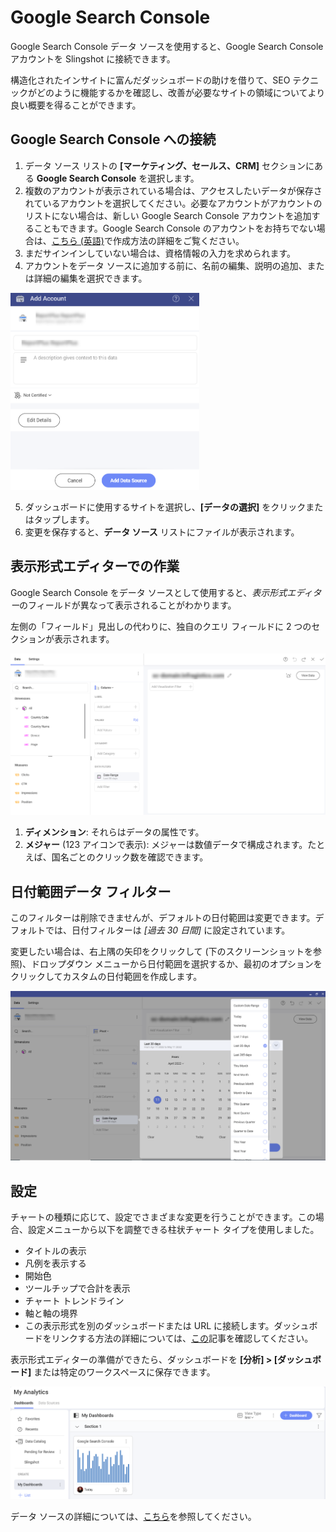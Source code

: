 # Google Search Console

Google Search Console データ ソースを使用すると、Google Search Console アカウントを Slingshot に接続できます。 

構造化されたインサイトに富んだダッシュボードの助けを借りて、SEO テクニックがどのように機能するかを確認し、改善が必要なサイトの領域についてより良い概要を得ることができます。

## Google Search Console への接続

1.	データ ソース リストの **[マーケティング、セールス、CRM]** セクションにある **Google Search Console** を選択します。 
2.	複数のアカウントが表示されている場合は、アクセスしたいデータが保存されているアカウントを選択してください。必要なアカウントがアカウントのリストにない場合は、新しい Google Search Console アカウントを追加することもできます。Google Search Console のアカウントをお持ちでない場合は、[こちら (英語)](https://search.google.com/search-console/about)で作成方法の詳細をご覧ください。
3.	まだサインインしていない場合は、資格情報の入力を求められます。
4.	アカウントをデータ ソースに追加する前に、名前の編集、説明の追加、または詳細の編集を選択できます。

 <img src="./images/google-search-add-account.png" alt="Google Search Console add account dialog" width="60%" class="responsive-img"/>

5.	ダッシュボードに使用するサイトを選択し、**[データの選択]** をクリックまたはタップします。
6.	変更を保存すると、**データ ソース** リストにファイルが表示されます。

## 表示形式エディターでの作業

Google Search Console をデータ ソースとして使用すると、*表示形式エディター*のフィールドが異なって表示されることがわかります。

左側の「フィールド」見出しの代わりに、独自のクエリ フィールドに 2 つのセクションが表示されます。

<img src="./images/google-search-console-visualization-editor.png" alt="Visualization Editor showing a Google Search Console data cube" class="responsive-img"/>

1.	**ディメンション**: それらはデータの属性です。  
2.	**メジャー** (123 アイコンで表示): メジャーは数値データで構成されます。たとえば、国名ごとのクリック数を確認できます。

## 日付範囲データ フィルター

このフィルターは削除できませんが、デフォルトの日付範囲は変更できます。デフォルトでは、日付フィルターは *[過去 30 日間]* に設定されています。 

変更したい場合は、右上隅の矢印をクリックして (下のスクリーンショットを参照)、ドロップダウン メニューから日付範囲を選択するか、最初のオプションをクリックしてカスタムの日付範囲を作成します。

<img src="./images/google-search-console-date-range.png" alt="Date range dialog" class="responsive-img"/>

## 設定

チャートの種類に応じて、設定でさまざまな変更を行うことができます。この場合、設定メニューから以下を調整できる柱状チャート タイプを使用しました。

- タイトルの表示
- 凡例を表示する
- 開始色
- ツールチップで合計を表示
- チャート トレンドライン
- 軸と軸の境界
- この表示形式を別のダッシュボードまたは URL に接続します。ダッシュボードをリンクする方法の詳細については、[この](https://www.slingshotapp.io/ja/help/docs/analytics/dashboards/dashboard-linking)記事を確認してください。 


表示形式エディターの準備ができたら、ダッシュボードを **[分析] > [ダッシュボード]** または特定のワークスペースに保存できます。 

<img src="./images/google-search-console-my-analytics.png" alt="Google Search Console dashboard in My Anylitics section" class="responsive-img"/>

データ ソースの詳細については、[こちら](https://www.slingshotapp.io/ja/help/docs/analytics/datasources/overview)を参照してください。 